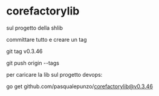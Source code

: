 # corefactorylib

sul progetto della shlib 

committare tutto e creare un tag

git tag v0.3.46

git push origin --tags

 

 

per caricare la lib sul progetto devops:

go get github.com/pasqualepunzo/corefactorylib@v0.3.46